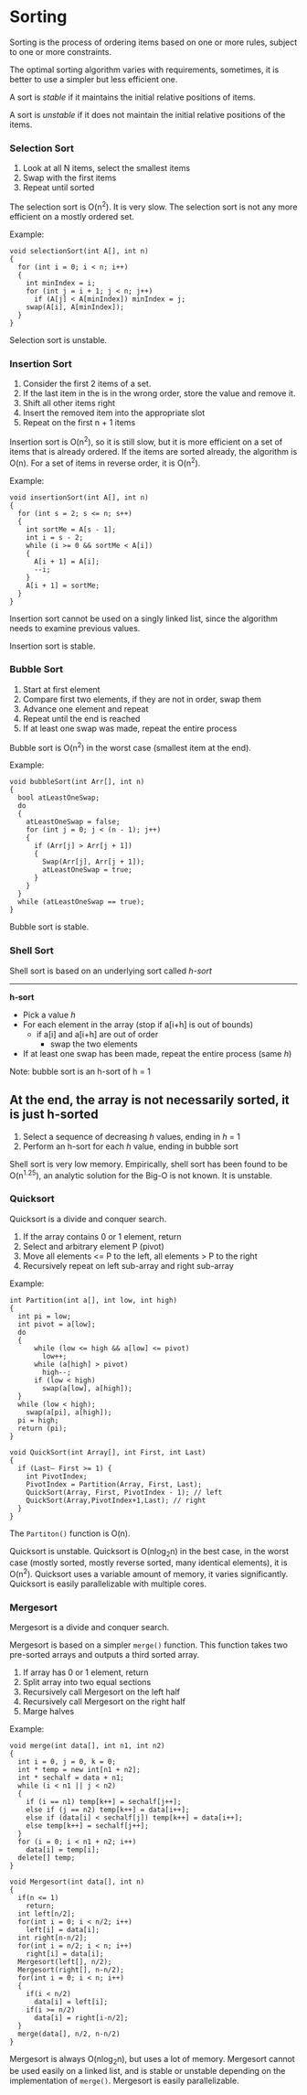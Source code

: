 # Sorting

Sorting is the process of ordering items based on one or more rules, subject to
one or more constraints.

The optimal sorting algorithm varies with requirements, sometimes, it is better
to use a simpler but less efficient one.

A sort is _stable_ if it maintains the initial relative positions of items.

A sort is _unstable_ if it does not maintain the initial relative positions of the items.

### Selection Sort
1. Look at all N items, select the smallest items
2. Swap with the first items
3. Repeat until sorted

The selection sort is O(n<sup>2</sup>). It is very slow. The selection sort is
not any more efficient on a mostly ordered set.

Example:
```
void selectionSort(int A[], int n)
{
  for (int i = 0; i < n; i++)
  {
    int minIndex = i;
    for (int j = i + 1; j < n; j++)
      if (A[j] < A[minIndex]) minIndex = j;
    swap(A[i], A[minIndex]);
  }
}
```

Selection sort is unstable.

### Insertion Sort
1. Consider the first 2 items of a set.
1. If the last item in the is in the wrong order,  store the value and remove it.
2. Shift all other items right
3. Insert the removed item into the appropriate slot
5. Repeat on the first n + 1 items

Insertion sort is O(n<sup>2</sup>), so it is still slow, but it is more efficient
on a set of items that is already ordered. If the items are sorted already, the
algorithm is O(n). For a set of items in reverse order, it is O(n<sup>2</sup>).

Example:
```
void insertionSort(int A[], int n)
{
  for (int s = 2; s <= n; s++)
  {
    int sortMe = A[s - 1];
    int i = s - 2;
    while (i >= 0 && sortMe < A[i])
    {
      A[i + 1] = A[i];
      --i;
    }
    A[i + 1] = sortMe;
  }
}
```

Insertion sort cannot be used on a singly linked list, since the algorithm needs
to examine previous values.

Insertion sort is stable.

### Bubble Sort

1. Start at first element
2. Compare first two elements, if they are not in order, swap them
3. Advance one element and repeat
4. Repeat until the end is reached
5. If at least one swap was made, repeat the entire process

Bubble sort is O(n<sup>2</sup>) in the worst case (smallest item at the end).

Example:
```
void bubbleSort(int Arr[], int n)
{
  bool atLeastOneSwap;
  do
  {
    atLeastOneSwap = false;
    for (int j = 0; j < (n - 1); j++)
    {
      if (Arr[j] > Arr[j + 1])
      {
        Swap(Arr[j], Arr[j + 1]);
        atLeastOneSwap = true;
      }
    }
  }
  while (atLeastOneSwap == true);
}
```

Bubble sort is stable.

### Shell Sort

Shell sort is based on an underlying sort called _h-sort_

---
**h-sort**

  - Pick a value _h_
  - For each element in the array (stop if a[i+h] is out of bounds)
    - if a[i] and a[i+h] are out of order
      - swap the two elements
  - If at least one swap has been made, repeat the entire process (same _h_)

  Note: bubble sort is an h-sort of h = 1

  At the end, the array is not necessarily sorted, it is just h-sorted
---

1. Select a sequence of decreasing _h_ values, ending in _h_ = 1
2. Perform an h-sort for each _h_ value, ending in bubble sort

Shell sort is very low memory. Empirically, shell sort has been found to be
O(n<sup>1.25</sup>), an analytic solution for the Big-O is not known.
It is unstable.

### Quicksort

Quicksort is a divide and conquer search.

1. If the array contains 0 or 1 element, return
2. Select and arbitrary element P (pivot)
3. Move all elements <= P to the left, all elements > P to the right
4. Recursively repeat on left sub-array and right sub-array

Example:
```
int Partition(int a[], int low, int high)
{
  int pi = low;
  int pivot = a[low];
  do
  {
      while (low <= high && a[low] <= pivot)
        low++;
      while (a[high] > pivot)
        high--;
      if (low < high)
        swap(a[low], a[high]);
  }
  while (low < high);
    swap(a[pi], a[high]);
  pi = high;
  return (pi);
}

void QuickSort(int Array[], int First, int Last)
{
  if (Last– First >= 1) {
    int PivotIndex;
    PivotIndex = Partition(Array, First, Last);
    QuickSort(Array, First, PivotIndex - 1); // left
    QuickSort(Array,PivotIndex+1,Last); // right
  }
}
```

The ```Partiton()``` function is O(n).

Quicksort is unstable. Quicksort is O(nlog<sub>2</sub>n) in the best case, in
the worst case (mostly sorted, mostly reverse sorted, many identical elements),
it is O(n<sup>2</sup>). Quicksort uses a variable amount of memory, it varies
significantly. Quicksort is easily parallelizable with multiple cores.

### Mergesort

Mergesort is a divide and conquer search.

Mergesort is based on a simpler ```merge()``` function.
This function takes two pre-sorted arrays and outputs a third sorted array.

1. If array has 0 or 1 element, return
2. Split array into two equal sections
3. Recursively call Mergesort on the left half
4. Recursively call Mergesort on the right half
5. Marge halves

Example:
```
void merge(int data[], int n1, int n2)
{
  int i = 0, j = 0, k = 0;
  int * temp = new int[n1 + n2];
  int * sechalf = data + n1;
  while (i < n1 || j < n2)
  {
    if (i == n1) temp[k++] = sechalf[j++];
    else if (j == n2) temp[k++] = data[i++];
    else if (data[i] < sechalf[j]) temp[k++] = data[i++];
    else temp[k++] = sechalf[j++];
  }
  for (i = 0; i < n1 + n2; i++)
    data[i] = temp[i];
  delete[] temp;
}

void Mergesort(int data[], int n)
{
  if(n <= 1)
    return;
  int left[n/2];
  for(int i = 0; i < n/2; i++)
    left[i] = data[i];
  int right[n-n/2];
  for(int i = n/2; i < n; i++)
    right[i] = data[i];
  Mergesort(left[], n/2);
  Mergesort(right[], n-n/2);
  for(int i = 0; i < n; i++)
  {
    if(i < n/2)
      data[i] = left[i];
    if(i >= n/2)
      data[i] = right[i-n/2];
  }
  merge(data[], n/2, n-n/2)
}
```

Mergesort is always O(nlog<sub>2</sub>n), but uses a lot of memory. Mergesort
cannot be used easily on a linked list, and is stable or unstable depending on
the implementation of ```merge()```. Mergesort is easily parallelizable.
